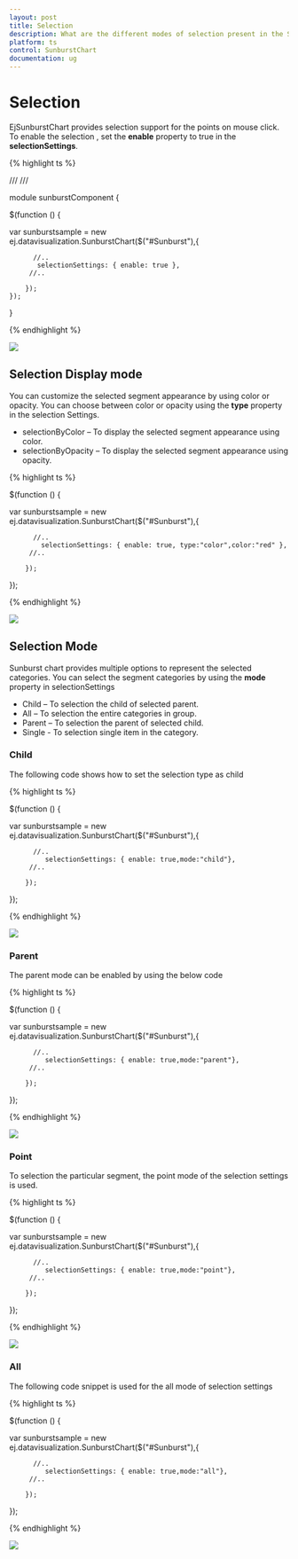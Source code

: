 ```yaml
---
layout: post
title: Selection
description: What are the different modes of selection present in the Sunburst Chart
platform: ts
control: SunburstChart
documentation: ug
---
```


# Selection 
EjSunburstChart provides selection support for the points on mouse click. To enable the selection , set the **enable** property to true in the **selectionSettings**. 

{% highlight ts %}

/// <reference path="tsfiles/jquery.d.ts" />
/// <reference path="tsfiles/ej.web.all.d.ts" />

module  sunburstComponent {

$(function () {

var sunburstsample = new ej.datavisualization.SunburstChart($("#Sunburst"),{
          
          //..
           selectionSettings: { enable: true },            
         //..

        });
    });
}


{% endhighlight %}

![](Selection_images/Selection_img1.png)

 
## Selection Display mode

 You can customize the selected  segment appearance by using color or opacity. You can choose between color or opacity using the **type** property in the selection Settings.

*	selectionByColor – To display the selected segment appearance using color.
*	selectionByOpacity – To display the selected segment appearance using opacity.

{% highlight ts %}

$(function () {

var sunburstsample = new ej.datavisualization.SunburstChart($("#Sunburst"),{
          
          //..
            selectionSettings: { enable: true, type:"color",color:"red" },            
         //..

        });
});      

 {% endhighlight %}

![](Selection_images/Selection_img2.png)

## Selection Mode

Sunburst chart provides multiple options to represent the selected categories. You can select the segment categories by using the **mode** property in selectionSettings
*	Child – To selection the child of selected parent.
*	All – To selection the entire categories in group.
*	Parent – To selection the parent of selected child.
*	Single - To selection single item in the category.

### Child

The following code shows how to set the selection type as child 

{% highlight ts %}

$(function () {

var sunburstsample = new ej.datavisualization.SunburstChart($("#Sunburst"),{
          
          //..
             selectionSettings: { enable: true,mode:"child"},               
         //..

        });
}); 

{% endhighlight %}

![](Selection_images/Selection_img3.png)
 
### Parent

The parent mode can be enabled by using the below code 

{% highlight ts %}


$(function () {

var sunburstsample = new ej.datavisualization.SunburstChart($("#Sunburst"),{
          
          //..
             selectionSettings: { enable: true,mode:"parent"},               
         //..

        });
}); 

{% endhighlight %}

![](Selection_images/Selection_img4.png)
 
### Point

To selection the particular segment, the point mode of the selection settings is used.

{% highlight ts %}


$(function () {

var sunburstsample = new ej.datavisualization.SunburstChart($("#Sunburst"),{
          
          //..
             selectionSettings: { enable: true,mode:"point"},               
         //..

        });
}); 

 {% endhighlight %}

![](Selection_images/Selection_img5.png)
 
### All

The following code snippet is used for the all mode of selection settings

{% highlight ts %}

$(function () {

var sunburstsample = new ej.datavisualization.SunburstChart($("#Sunburst"),{
          
          //..
             selectionSettings: { enable: true,mode:"all"},               
         //..

        });
}); 

{% endhighlight %}

![](Selection_images/Selection_img6.png)
